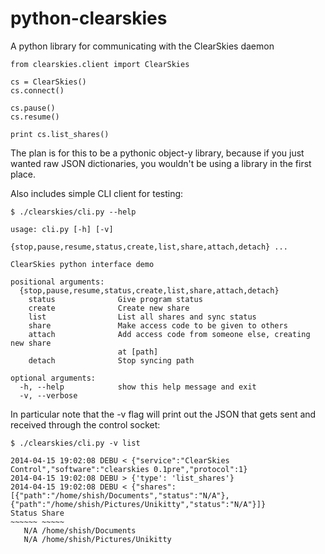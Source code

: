 python-clearskies
=================

A python library for communicating with the ClearSkies daemon

```
from clearskies.client import ClearSkies

cs = ClearSkies()
cs.connect()

cs.pause()
cs.resume()

print cs.list_shares()
```

The plan is for this to be a pythonic object-y library, because if you just wanted
raw JSON dictionaries, you wouldn't be using a library in the first place.


Also includes simple CLI client for testing:

```
$ ./clearskies/cli.py --help

usage: cli.py [-h] [-v]
              {stop,pause,resume,status,create,list,share,attach,detach} ...

ClearSkies python interface demo

positional arguments:
  {stop,pause,resume,status,create,list,share,attach,detach}
    status              Give program status
    create              Create new share
    list                List all shares and sync status
    share               Make access code to be given to others
    attach              Add access code from someone else, creating new share
                        at [path]
    detach              Stop syncing path

optional arguments:
  -h, --help            show this help message and exit
  -v, --verbose
```

In particular note that the -v flag will print out the JSON that gets
sent and received through the control socket:

```
$ ./clearskies/cli.py -v list

2014-04-15 19:02:08 DEBU < {"service":"ClearSkies Control","software":"clearskies 0.1pre","protocol":1}
2014-04-15 19:02:08 DEBU > {'type': 'list_shares'}
2014-04-15 19:02:08 DEBU < {"shares":[{"path":"/home/shish/Documents","status":"N/A"},{"path":"/home/shish/Pictures/Unikitty","status":"N/A"}]}
Status Share
~~~~~~ ~~~~~
   N/A /home/shish/Documents
   N/A /home/shish/Pictures/Unikitty
```